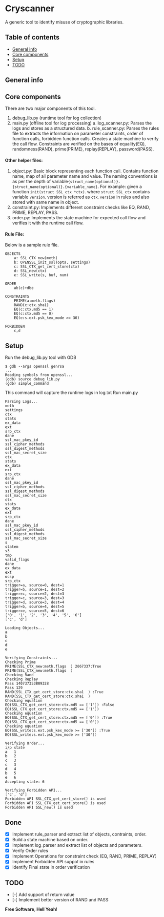 # Cryscanner
A generic tool to identify misuse of cryptographic libraries.

## Table of contents
* [General info](#general-info)
* [Core components](#core-components)
* [Setup](#setup)
* [TODO](#todo)

## General info

## Core components
There are two major components of this tool.
1. debug\_lib.py (runtime tool for log collection)
2. main.py (offline tool for log processing)
a. log\_scanner.py: Parses the logs and stores as a structured data.
b. rule\_scanner.py: Parses the rules file to extracts the information on parameter constraints, order of function calls, forbidden function calls. Creates a state machine to verify the call flow. Constraints are verified on the bases of equality(EQ), randomness(RAND), prime(PRIME), replay(REPLAY), password(PASS).

#### Other helper files:
1. object.py: Basic block representing each function call. Contains function name, map of all parameter name and value. The naming conventions is as per the depth of variable```{struct_name(optional)}.{struct_name(optional)}.{variable_name}```. For example: given a function ```init(struct SSL_ctx *ctx)```. where ```struct SSL_ctx``` contains variable ```version```. version is referred as ```ctx.version``` in rules and also stored with same name in object.
2. constraint.py: Implements different constraint checks like EQ, RAND, PRIME, REPLAY, PASS.
3. order.py: Implements the state machine for expected call flow and verifies it with the runtime call flow.

#### Rule File:
Below is a sample rule file.
```
OBJECTS
	a: SSL_CTX_new(meth)
	b: OPENSSL_init_ssl(opts, settings)
	c: SSL_CTX_get_cert_store(ctx)
	d: SSL_new(ctx)
	e: SSL_write(s, buf, num)

ORDER
	ab(c)+dbe

CONSTRAINTS
	PRIME(a:meth.flags)
	RAND(c:ctx.sha1)
	EQ(c:ctx.md5 == 1)
	EQ(c:ctx.md5 == 0)
	EQ(e:s.ext.psk_kex_mode >= 30)

FORBIDDEN
	c,d
```

## Setup
Run the debug_lib.py tool with GDB
```
$ gdb --args openssl genrsa
...
Reading symbols from openssl...
(gdb) source debug_lib.py 
(gdb) simple_command
```
This command will capture the runtime logs in log.txt
Run main.py
```
Parsing Logs...
meth
settings
ctx
stats
ex_data
ext
srp_ctx
dane
ssl_mac_pkey_id
ssl_cipher_methods
ssl_digest_methods
ssl_mac_secret_size
ctx
stats
ex_data
ext
srp_ctx
dane
ssl_mac_pkey_id
ssl_cipher_methods
ssl_digest_methods
ssl_mac_secret_size
ctx
stats
ex_data
ext
srp_ctx
dane
ssl_mac_pkey_id
ssl_cipher_methods
ssl_digest_methods
ssl_mac_secret_size
s
statem
s3
tmp
valid_flags
dane
ex_data
ext
ocsp
srp_ctx
trigger=a, source=0, dest=1
trigger=b, source=1, dest=2
trigger=c, source=2, dest=3
trigger=c, source=3, dest=3
trigger=d, source=3, dest=4
trigger=b, source=4, dest=5
trigger=e, source=5, dest=6
['0', '1', '2', '3', '4', '5', '6']
['c', 'd']

Loading Objects...
a
b
c
d
e

Verifying Constraints...
Checking Prime
PRIME(SSL_CTX_new:meth.flags  ) 2067337:True
PRIME(SSL_CTX_new:meth.flags  )
Checking Rand
Checking Replay
Pass 140737353809328
Pass 129
RAND(SSL_CTX_get_cert_store:ctx.sha1  ) :True
RAND(SSL_CTX_get_cert_store:ctx.sha1  )
Checking equation
EQ(SSL_CTX_get_cert_store:ctx.md5 == ['1']) :False
EQ(SSL_CTX_get_cert_store:ctx.md5 == ['1'])
Checking equation
EQ(SSL_CTX_get_cert_store:ctx.md5 == ['0']) :True
EQ(SSL_CTX_get_cert_store:ctx.md5 == ['0'])
Checking equation
EQ(SSL_write:s.ext.psk_kex_mode >= ['30']) :True
EQ(SSL_write:s.ext.psk_kex_mode >= ['30'])

Verifying Order...
i/p state
a   1
b   2
c   3
c   3
d   4
b   5
e   6
Accepting state: 6

Verifying Forbidden API...
['c', 'd']
Forbidden API SSL_CTX_get_cert_store() is used
Forbidden API SSL_CTX_get_cert_store() is used
Forbidden API SSL_new() is used

```

## Done
- [x] Implement rule\_parser and extract list of objects, contraints, order.
- [x] Build a state machine based on order.
- [x] Implement log\_parser and extract list of objects and parameters.
- [x] Verify Order rules
- [x] Implement Operations for constraint check (EQ, RAND, PRIME, REPLAY)
- [x] Implement Forbidden API suppot in rules
- [x] Identify Final state in order verification
## TODO
- [-] Add support of return value
- [-] Implement better version of RAND and PASS

**Free Software, Hell Yeah!**

